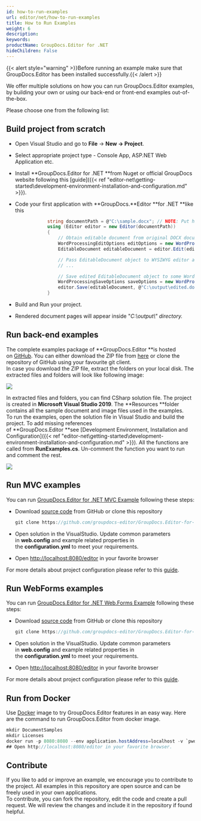 ```yaml
---
id: how-to-run-examples
url: editor/net/how-to-run-examples
title: How to Run Examples
weight: 6
description: 
keywords: 
productName: GroupDocs.Editor for .NET
hideChildren: False
---
```

{{< alert style="warning" >}}Before running an example make sure that GroupDocs.Editor has been installed successfully.{{< /alert >}}

We offer multiple solutions on how you can run GroupDocs.Editor examples, by building your own or using our back-end or front-end examples out-of-the-box.

Please choose one from the following list:


## Build project from scratch

*   Open Visual Studio and go to **File** -> **New **\->** Project**.
*   Select appropriate project type - Console App, ASP.NET Web Application etc.
*   Install **GroupDocs.Editor for .NET **from Nuget or official GroupDocs website following this [guide]({{< ref "editor-net\getting-started\development-environment-installation-and-configuration.md" >}}).
*   Code your first application with **GroupDocs.**Editor **for .NET **like this
    
    ```csharp
     			string documentPath = @"C:\sample.docx"; // NOTE: Put here actual path for your document
                using (Editor editor = new Editor(documentPath))
                {
                    // Obtain editable document from original DOCX document
                    WordProcessingEditOptions editOptions = new WordProcessingEditOptions();
                    EditableDocument editableDocument = editor.Edit(editOptions);
    
                    // Pass EditableDocument object to WYSIWYG editor and edit there...
                    // ...
    
                    // Save edited EditableDocument object to some WordProcessing format - DOC for example
                    WordProcessingSaveOptions saveOptions = new WordProcessingSaveOptions(Formats.WordProcessingFormats.Docx);
                    editor.Save(editableDocument, @"C:\output\edited.docx", saveOptions);
                }
    ```
    
*   Build and Run your project. 
*   Rendered document pages will appear inside "*C:\\output\\" *directory*.*

## Run back-end examples

The complete examples package of **GroupDocs.Editor **is hosted on [GitHub](https://github.com/groupdocs-editor/GroupDocs.Editor-for-.NET). You can either download the ZIP file from [here](https://github.com/groupdocs-editor/GroupDocs.Editor-for-.NET/archive/master.zip) or clone the repository of GitHub using your favourite git client.  
In case you download the ZIP file, extract the folders on your local disk. The extracted files and folders will look like following image:

![](editor-net/images/how-to-run-examples.png)

In extracted files and folders, you can find CSharp solution file. The project is created in **Microsoft Visual Studio 2019**. The **Resources **folder contains all the sample document and image files used in the examples.  
To run the examples, open the solution file in Visual Studio and build the project. To add missing references of **GroupDocs.Editor **see [Development Environment, Installation and Configuration]({{< ref "editor-net\getting-started\development-environment-installation-and-configuration.md" >}}). All the functions are called from **RunExamples.cs**.
Un-comment the function you want to run and comment the rest.

![](editor-net/images/how-to-run-examples_1.png)

## Run MVC examples

You can run [GroupDocs.Editor for .NET MVC Example](https://github.com/groupdocs-editor/GroupDocs.Editor-for-.NET-MVC) following these steps:

*   Download [source code](https://github.com/groupdocs-editor/GroupDocs.Editor-for-.NET-MVC/archive/master.zip) from GitHub or clone this repository
    
    ```csharp
    git clone https://github.com/groupdocs-editor/GroupDocs.Editor-for-.NET-MVC
    ```
    
*   Open solution in the VisualStudio. Update common parameters in **web.config** and example related properties in the **configuration.yml** to meet your requirements.
*   Open [http://localhost:8080/editor](http://localhost:8080/editor) in your favorite browser

For more details about project configuration please refer to this [guide](https://github.com/groupdocs-editor/GroupDocs.Editor-for-.NET-MVC#configuration).

## Run WebForms examples

You can run [GroupDocs.Editor for .NET Web.Forms Example](https://github.com/groupdocs-editor/GroupDocs.Editor-for-.NET-WebForms) following these steps:

*   Download [source code](https://github.com/groupdocs-editor/GroupDocs.Editor-for-.NET-WebForms/archive/master.zip) from GitHub or clone this repository
    
    ```csharp
    git clone https://github.com/groupdocs-editor/GroupDocs.Editor-for-.NET-WebForms
    ```
    
*   Open solution in the VisualStudio. Update common parameters in **web.config** and example related properties in the **configuration.yml** to meet your requirements.
*   Open [http://localhost:8080/editor](http://localhost:8080/editor) in your favorite browser

For more details about project configuration please refer to this [guide](https://github.com/groupdocs-editor/GroupDocs.Editor-for-.NET-WebForms#configuration).

## Run from Docker

Use [Docker](https://www.docker.com/) image to try GroupDocs.Editor features in an easy way. Here are the command to run GroupDocs.Editor from docker image.

```csharp
mkdir DocumentSamples
mkdir Licenses
docker run -p 8080:8080 --env application.hostAddress=localhost -v `pwd`/DocumentSamples:/home/groupdocs/app/DocumentSamples -v `pwd`/Licenses:/home/groupdocs/app/Licenses groupdocs/Editor
## Open http://localhost:8080/editor in your favorite browser.
```

## Contribute

If you like to add or improve an example, we encourage you to contribute to the project. All examples in this repository are open source and can be freely used in your own applications.  
To contribute, you can fork the repository, edit the code and create a pull request. We will review the changes and include it in the repository if found helpful.

